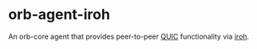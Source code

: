 # orb-agent-iroh

An orb-core agent that provides peer-to-peer [QUIC][quic-rfc] functionality via
[iroh][iroh].

[iroh]: https://iroh.computer
[quic-rfc]: https://datatracker.ietf.org/doc/html/rfc9000
